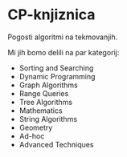 # CP-knjiznica
Pogosti algoritmi na tekmovanjih.

Mi jih bomo delili na par kategorij:
+ Sorting and Searching
+ Dynamic Programming
+ Graph Algorithms
+ Range Queries
+ Tree Algorithms
+ Mathematics
+ String Algorithms
+ Geometry
+ Ad-hoc
+ Advanced Techniques
